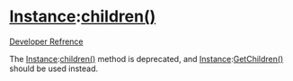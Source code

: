 # [Instance](https://developer.roblox.com/en-us/api-reference/class/Instance):[children()](https://developer.roblox.com/en-us/api-reference/function/Instance/children)
[Developer Refrence](https://developer.roblox.com/en-us/api-reference/function/Instance/children)

The [Instance](https://developer.roblox.com/en-us/api-reference/class/Instance):[children()](https://developer.roblox.com/en-us/api-reference/function/Instance/children) method is deprecated, and [Instance](https://developer.roblox.com/en-us/api-reference/class/Instance):[GetChildren()](https://developer.roblox.com/en-us/api-reference/function/Instance/GetChildren) should be used instead.
